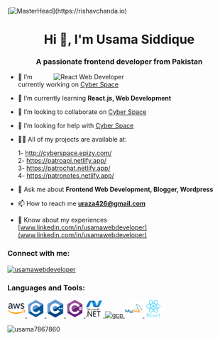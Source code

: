 [![MasterHead](https://1.bp.blogspot.com/-7A4WynwLsM...)](https://rishavchanda.io)
<h1 align="center">Hi 👋, I'm Usama Siddique</h1>
<h3 align="center">A passionate frontend developer from Pakistan</h3>

<img src="https://th.bing.com/th/id/R.18a4949fc9c8067172d3b96e302e7097?rik=y%2fqSLkqBLqtXYw&pid=ImgRaw&r=0" align="right" alt="React Web Developer" width="400">

- 🔭 I’m currently working on [Cyber Space](http://cyberspace.epizy.com/)

- 🌱 I’m currently learning **React.js, Web Development**

- 👯 I’m looking to collaborate on [Cyber Space](http://cyberspace.epizy.com/)

- 🤝 I’m looking for help with [Cyber Space](http://cyberspace.epizy.com/)

- 👨‍💻 All of my projects are available at: 

     1- http://cyberspace.epizy.com/ <br />
     2- https://patroapi.netlify.app/ <br />
     3- https://patrochat.netlify.app/ <br />
     4- https://patronotes.netlify.app/ <br />

- 💬 Ask me about **Frontend Web Development, Blogger, Wordpress**

- 📫 How to reach me **uraza426@gmail.com**

- 📄 Know about my experiences [www.linkedin.com/in/usamawebdeveloper](www.linkedin.com/in/usamawebdeveloper)

<h3 align="left">Connect with me:</h3>
<p align="left">
<a href="https://linkedin.com/in/usamawebdeveloper" target="blank"><img align="center" src="https://raw.githubusercontent.com/rahuldkjain/github-profile-readme-generator/master/src/images/icons/Social/linked-in-alt.svg" alt="usamawebdeveloper" height="30" width="40" /></a>
</p>

<h3 align="left">Languages and Tools:</h3>
<p align="left"> <a href="https://aws.amazon.com" target="_blank" rel="noreferrer"> <img src="https://raw.githubusercontent.com/devicons/devicon/master/icons/amazonwebservices/amazonwebservices-original-wordmark.svg" alt="aws" width="40" height="40"/> </a> <a href="https://www.cprogramming.com/" target="_blank" rel="noreferrer"> <img src="https://raw.githubusercontent.com/devicons/devicon/master/icons/c/c-original.svg" alt="c" width="40" height="40"/> </a> <a href="https://www.w3schools.com/cpp/" target="_blank" rel="noreferrer"> <img src="https://raw.githubusercontent.com/devicons/devicon/master/icons/cplusplus/cplusplus-original.svg" alt="cplusplus" width="40" height="40"/> </a> <a href="https://www.w3schools.com/cs/" target="_blank" rel="noreferrer"> <img src="https://raw.githubusercontent.com/devicons/devicon/master/icons/csharp/csharp-original.svg" alt="csharp" width="40" height="40"/> </a> <a href="https://dotnet.microsoft.com/" target="_blank" rel="noreferrer"> <img src="https://raw.githubusercontent.com/devicons/devicon/master/icons/dot-net/dot-net-original-wordmark.svg" alt="dotnet" width="40" height="40"/> </a> <a href="https://cloud.google.com" target="_blank" rel="noreferrer"> <img src="https://www.vectorlogo.zone/logos/google_cloud/google_cloud-icon.svg" alt="gcp" width="40" height="40"/> </a> <a href="https://www.mysql.com/" target="_blank" rel="noreferrer"> <img src="https://raw.githubusercontent.com/devicons/devicon/master/icons/mysql/mysql-original-wordmark.svg" alt="mysql" width="40" height="40"/> </a> <a href="https://reactjs.org/" target="_blank" rel="noreferrer"> <img src="https://raw.githubusercontent.com/devicons/devicon/master/icons/react/react-original-wordmark.svg" alt="react" width="40" height="40"/> </a> </p>

<p><img align="center" src="https://github-readme-stats.vercel.app/api/top-langs?username=usama7867860&show_icons=true&locale=en&layout=compact" alt="usama7867860" /></p>
